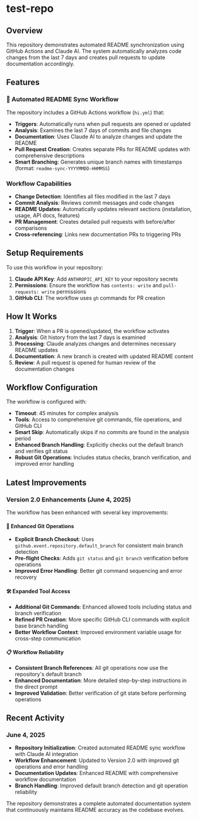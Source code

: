 # test-repo

## Overview

This repository demonstrates automated README synchronization using GitHub Actions and Claude AI. The system automatically analyzes code changes from the last 7 days and creates pull requests to update documentation accordingly.

## Features

### 🤖 Automated README Sync Workflow

The repository includes a GitHub Actions workflow (`hi.yml`) that:

- **Triggers**: Automatically runs when pull requests are opened or updated
- **Analysis**: Examines the last 7 days of commits and file changes
- **Documentation**: Uses Claude AI to analyze changes and update the README
- **Pull Request Creation**: Creates separate PRs for README updates with comprehensive descriptions
- **Smart Branching**: Generates unique branch names with timestamps (format: `readme-sync-YYYYMMDD-HHMMSS`)

### Workflow Capabilities

- **Change Detection**: Identifies all files modified in the last 7 days
- **Commit Analysis**: Reviews commit messages and code changes
- **README Updates**: Automatically updates relevant sections (installation, usage, API docs, features)
- **PR Management**: Creates detailed pull requests with before/after comparisons
- **Cross-referencing**: Links new documentation PRs to triggering PRs

## Setup Requirements

To use this workflow in your repository:

1. **Claude API Key**: Add `ANTHROPIC_API_KEY` to your repository secrets
2. **Permissions**: Ensure the workflow has `contents: write` and `pull-requests: write` permissions
3. **GitHub CLI**: The workflow uses `gh` commands for PR creation

## How It Works

1. **Trigger**: When a PR is opened/updated, the workflow activates
2. **Analysis**: Git history from the last 7 days is examined
3. **Processing**: Claude analyzes changes and determines necessary README updates
4. **Documentation**: A new branch is created with updated README content
5. **Review**: A pull request is opened for human review of the documentation changes

## Workflow Configuration

The workflow is configured with:
- **Timeout**: 45 minutes for complex analysis
- **Tools**: Access to comprehensive git commands, file operations, and GitHub CLI
- **Smart Skip**: Automatically skips if no commits are found in the analysis period
- **Enhanced Branch Handling**: Explicitly checks out the default branch and verifies git status
- **Robust Git Operations**: Includes status checks, branch verification, and improved error handling

## Latest Improvements

### Version 2.0 Enhancements (June 4, 2025)

The workflow has been enhanced with several key improvements:

#### 🔧 **Enhanced Git Operations**
- **Explicit Branch Checkout**: Uses `github.event.repository.default_branch` for consistent main branch detection
- **Pre-flight Checks**: Adds `git status` and `git branch` verification before operations
- **Improved Error Handling**: Better git command sequencing and error recovery

#### 🛠️ **Expanded Tool Access**
- **Additional Git Commands**: Enhanced allowed tools including status and branch verification
- **Refined PR Creation**: More specific GitHub CLI commands with explicit base branch handling
- **Better Workflow Context**: Improved environment variable usage for cross-step communication

#### 📋 **Workflow Reliability**
- **Consistent Branch References**: All git operations now use the repository's default branch
- **Enhanced Documentation**: More detailed step-by-step instructions in the direct prompt
- **Improved Validation**: Better verification of git state before performing operations

## Recent Activity

### June 4, 2025
- **Repository Initialization**: Created automated README sync workflow with Claude AI integration
- **Workflow Enhancement**: Updated to Version 2.0 with improved git operations and error handling
- **Documentation Updates**: Enhanced README with comprehensive workflow documentation
- **Branch Handling**: Improved default branch detection and git operation reliability

The repository demonstrates a complete automated documentation system that continuously maintains README accuracy as the codebase evolves.